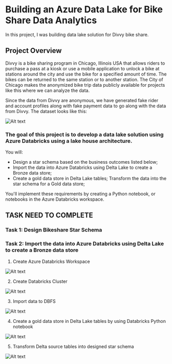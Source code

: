 # Building an Azure Data Lake for Bike Share Data Analytics

In this project, I was building data lake solution for Divvy bike share.

## Project Overview

Divvy is a bike sharing program in Chicago, Illinois USA that allows riders to purchase a pass at a kiosk or use a mobile application to unlock a bike at stations around the city and use the bike for a specified amount of time. The bikes can be returned to the same station or to another station. The City of Chicago makes the anonymized bike trip data publicly available for projects like this where we can analyze the data.

Since the data from Divvy are anonymous, we have generated fake rider and account profiles along with fake payment data to go along with the data from Divvy. The dataset looks like this:

![Alt text](https://file%2B.vscode-resource.vscode-cdn.net/Users/nevenkalukic/Azure_kurs/udacity_bike_share_datalake_project/data-model.png?version%3D1695295390124)

### The goal of this project is to develop a data lake solution using Azure Databricks using a lake house architecture. 

You will:

- Design a star schema based on the business outcomes listed below;
- Import the data into Azure Databricks using Delta Lake to create a Bronze data store;
- Create a gold data store in Delta Lake tables;
Transform the data into the star schema for a Gold data store;

You'll implement these requirements by creating a Python notebook, or notebooks in the Azure Databricks workspace.

## TASK NEED TO COMPLETE

### Task 1: Design Bikeshare Star Schema

### Task 2: Import the data into Azure Databricks using Delta Lake to create a Bronze data store

1. Create Azure Databricks Workspace

![Alt text](https://file%2B.vscode-resource.vscode-cdn.net/Users/nevenkalukic/Azure_kurs/udacity_bike_share_datalake_project/Screenshots/Databricks_Workspace.png?version%3D1695295752441)

2. Create Databricks Cluster

![Alt text](https://file%2B.vscode-resource.vscode-cdn.net/Users/nevenkalukic/Azure_kurs/udacity_bike_share_datalake_project/Screenshots/Databricks_Cluster.png?version%3D1695295787940)

3. Import data to DBFS

![Alt text](https://file%2B.vscode-resource.vscode-cdn.net/Users/nevenkalukic/Azure_kurs/udacity_bike_share_datalake_project/Screenshots/Import_data_to_DBFS.png?version%3D1695295844979)

4. Create a gold data store in Delta Lake tables by using Databricks Python notebook

![Alt text](https://file%2B.vscode-resource.vscode-cdn.net/Users/nevenkalukic/Azure_kurs/udacity_bike_share_datalake_project/Screenshots/Load_step_Create_a_gold_data_store.png?version%3D1695295905099)

5. Transform Delta source tables into designed star schema

![Alt text](https://file%2B.vscode-resource.vscode-cdn.net/Users/nevenkalukic/Azure_kurs/udacity_bike_share_datalake_project/Screenshots/Transform_the_data_into_the_star_schema.png?version%3D1695295945830)